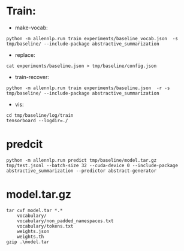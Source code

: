 # Train:
- make-vocab:
```
python -m allennlp.run train experiments/baseline_vocab.json  -s tmp/baseline/ --include-package abstractive_summarization
```
- replace:
```
cat experiments/baseline.json > tmp/baseline/config.json
```
- train-recover:
```
python -m allennlp.run train experiments/baseline.json  -r -s tmp/baseline/ --include-package abstractive_summarization
```
- vis:
```
cd tmp/baseline/log/train
tensorboard --logdir=./
```
# predcit
```
python -m allennlp.run predict tmp/baseline/model.tar.gz tmp/test.jsonl --batch-size 32 --cuda-device 0 --include-package abstractive_summarization --predictor abstract-generator
```
# model.tar.gz
```
tar cvf model.tar *.*
    vocabulary/
    vocabulary/non_padded_namespaces.txt
    vocabulary/tokens.txt
    weights.json
    weights.th
gzip .\model.tar
```